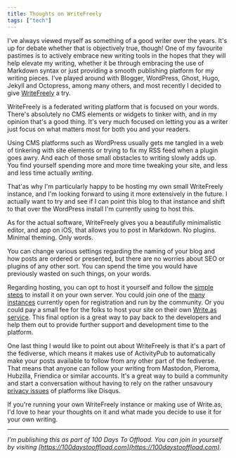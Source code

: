 ```yaml
---
title: Thoughts on WriteFreely
tags: ["tech"]
---
```

I've always viewed myself as something of a good writer over the years. It's up for debate whether that is objectively true, though! One of my favourite pastimes is to actively embrace new writing tools in the hopes that they will help elevate my writing, whether it be through embracing the use of Markdown syntax or just providing a smooth publishing platform for my writing pieces. I've played around with Blogger, WordPress, Ghost, Hugo, Jekyll and Octopress, among many others, and most recently I decided to give [WriteFreely](https://writefreely.org/) a try.

WriteFreely is a federated writing platform that is focused on your words. There's absolutely no CMS elements or widgets to tinker with, and in my opinion that's a good thing. It's very much focused on letting you as a writer just focus on what matters most for both you and your readers.

Using CMS platforms such as WordPress usually gets me tangled in a web of tinkering with site elements or trying to fix my RSS feed when a plugin goes awry. And each of those small obstacles to writing slowly adds up. You find yourself spending more and more time tweaking your site, and less and less time actually *writing*.

That'as why I'm particularly happy to be hosting my own small WriteFreely instance, and I'm looking forward to using it more extensively in the future. I actually want to try and see if I can point this blog to that instance and shift to that over the WordPress install I'm currently using to host this.

As for the actual software, WriteFreely gives you a beautifully minimalistic editor, and app on iOS, that allows you to post in Markdown. No plugins. Minimal theming. Only words.

You can change various settings regarding the naming of your blog and how posts are ordered or presented, but there are no worries about SEO or plugins of any other sort. You can spend the time you would have previously wasted on such things, on your words.

Regarding hosting, you can opt to host it yourself and follow the [simple steps](https://writefreely.org/start) to install it on your own server. You could join one of the [many instances](https://writefreely.org/instances) currently open for registration and run by the community. Or you could pay a small fee for the folks to host your site on their own [Write.as service](https://write.as/). This final option is a great way to pay back to the developers and help them out to provide further support and development time to the platform.

One last thing I would like to point out about WriteFreely is that it's a part of the fediverse, which means it makes use of ActivityPub to automatically make your posts available to follow from any other part of the fediverse. That means that anyone can follow your writing from Mastodon, Pleroma, Hubzilla, Friendica or similar accounts. It's a great way to build a community and start a conversation without having to rely on the rather unsavoury [privacy issues](https://supunkavinda.blog/disqus) of platforms like Disqus.

If you're running your own WriteFreely instance or making use of Write.as, I'd love to hear your thoughts on it and what made you decide to use it for your own writing.

-----

*I’m publishing this as part of 100 Days To Offload. You can join in yourself by visiting [https://100daystooffload.com](https://100daystooffload.com).*
